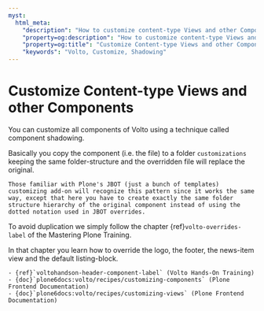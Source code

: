 ```yaml
---
myst:
  html_meta:
    "description": "How to customize content-type Views and other Components"
    "property=og:description": "How to customize content-type Views and other Components"
    "property=og:title": "Customize Content-type Views and other Components"
    "keywords": "Volto, Customize, Shadowing"
---
```


# Customize Content-type Views and other Components

You can customize all components of Volto using a technique called component shadowing.

Basically you copy the component (i.e. the file) to a folder `customizations` keeping the same folder-structure and the overridden file will replace the original.

```{tip}
Those familiar with Plone's JBOT (just a bunch of templates) customizing add-on will recognize this pattern since it works the same way, except that here you have to create exactly the same folder structure hierarchy of the original component instead of using the dotted notation used in JBOT overrides.
```

To avoid duplication we simply follow the chapter {ref}`volto-overrides-label` of the Mastering Plone Training.

In that chapter you learn how to override the logo, the footer, the news-item view and the default listing-block.


```{seealso}
- {ref}`voltohandson-header-component-label` (Volto Hands-On Training)
- {doc}`plone6docs:volto/recipes/customizing-components` (Plone Frontend Documentation)
- {doc}`plone6docs:volto/recipes/customizing-views` (Plone Frontend Documentation)
```
